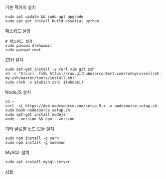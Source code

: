 
기본 팩키지 설치
```
sudo apt update && sudo apt upgrade
sudo apt-get install build-essetial python
```

패스워드 설정
```
# 패스워드 설정
sudo passwd $(whoami)
sudo passwd root
```

ZSH 설치
```
sudo apt-get install -y curl vim git zsh
sh -c "$(curl -fsSL https://raw.githubusercontent.com/robbyrussell/oh-my-zsh/master/tools/install.sh)"
sudo chsh -s $(which zsh) $(whoami)
```

NodeJS 설치
```
cd ~
curl -sL https://deb.nodesource.com/setup_9.x -o nodesource_setup.sh
sudo bash nodesource_setup.sh
sudo apt-get install nodejs
node --version && npm --version
```

기타 글로벌 노드 모듈 설치
```
sudo npm install -g yarn
sudo npm install -g nodemon
```

MySQL 설치
```
sudo apt install mysql-server
```
[사용](./MySQL.md)

